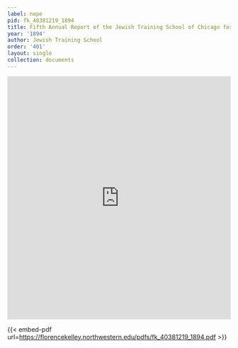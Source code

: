 ```yaml
---
label: nope
pid: fk_40381219_1894
title: Fifth Annual Report of the Jewish Training School of Chicago for 1893-94
year: '1894'
author: Jewish Training School
order: '401'
layout: single
collection: documents
---
```

<iframe src="https://northwestern.app.box.com/embed/s/up0azcwglts8fosqfeifhdnxdd2g636u?sortColumn=date&view=list" width="100%" height="550" frameborder="0" allowfullscreen webkitallowfullscreen msallowfullscreen></iframe>


{{< embed-pdf url=https://florencekelley.northwestern.edu/pdfs/fk_40381219_1894.pdf >}}
